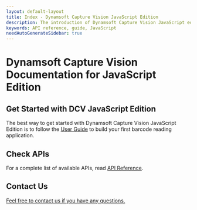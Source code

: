 ```yaml
---
layout: default-layout
title: Index - Dynamsoft Capture Vision JavaScript Edition
description: The introduction of Dynamsoft Capture Vision JavaScript edition.
keywords: API reference, guide, JavaScript
needAutoGenerateSidebar: true
---
```


# Dynamsoft Capture Vision Documentation for JavaScript Edition

## Get Started with DCV JavaScript Edition

The best way to get started with Dynamsoft Capture Vision JavaScript Edition is to follow the [User Guide](user-guide/index.md) to build your first barcode reading application.

## Check APIs

For a complete list of available APIs, read [API Reference](api-reference/index.md).

## Contact Us

<a href = "https://www.dynamsoft.com/company/customer-service/#contact" target = "_blank">Feel free to contact us if you have any questions.</a>
